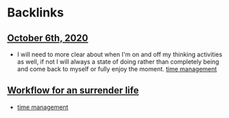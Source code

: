 
# Backlinks
## [October 6th, 2020](<October 6th, 2020.md>)
- I will need to more clear about when I'm on and off my thinking activities as well, if not I will always a state of doing rather than completely being and come back to myself or fully enjoy the moment. [time management](<time management.md>)

## [Workflow for an surrender life](<Workflow for an surrender life.md>)
- [time management](<time management.md>)

